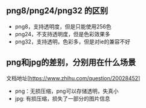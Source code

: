 ## png8/png24/png32 的区别

+ png8，支持透明度，但是只能使用256色
+ png24，不支持透明度，但是色彩效果多
+ png32，支持透明，色彩多，但是对ie的兼容不好

## png和jpg的差别，分别用在什么场景
文档地址[https://www.zhihu.com/question/20028452]
+ png：无损压缩，png可以存储透明，失真小
+ jpg: 有损压缩，损失了一部分的图片信息